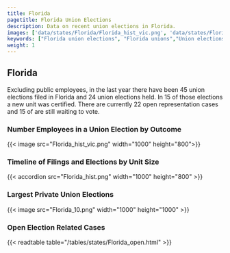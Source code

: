 ```yaml
---
title: Florida
pagetitle: Florida Union Elections
description: Data on recent union elections in Florida.
images: ['data/states/Florida/Florida_hist_vic.png', 'data/states/Florida/Florida_hist_size.png', 'data/states/Florida/Florida_10.png']
keywords: ["Florida union elections", "Florida unions","Union elections"]
weight: 1
---
```

##  Florida

Excluding public employees, in the last year there have been 45 union elections filed in Florida and 24 union elections held. In 15 of those elections a new unit was certified. There are currently 22 open representation cases and 15 of are still waiting to vote.

### Number Employees in a Union Election by Outcome
{{< image src="Florida_hist_vic.png" width="1000" height="800">}}

### Timeline of Filings and Elections by Unit Size
{{< accordion src="Florida_hist.png" width="1000" height="800" >}}

### Largest Private Union Elections
{{< image src="Florida_10.png" width="1000" height="1000"  >}}

### Open Election Related Cases
{{< readtable table="/tables/states/Florida_open.html" >}}

